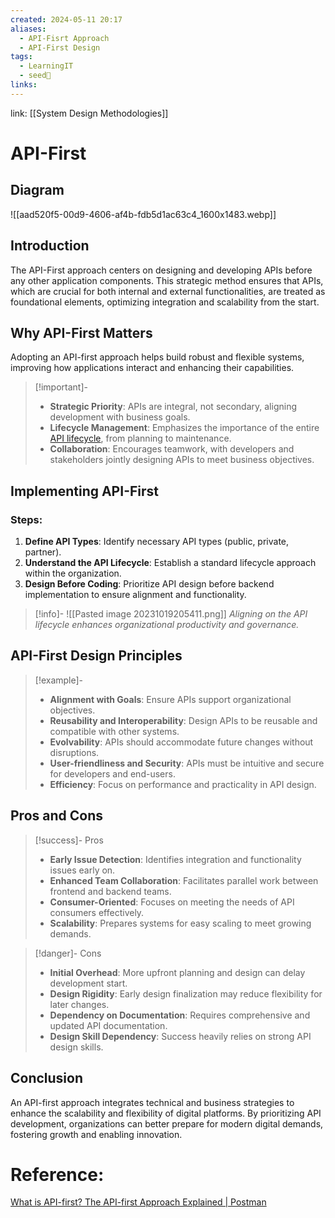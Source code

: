 ```yaml
---
created: 2024-05-11 20:17
aliases:
  - API-Fisrt Approach
  - API-First Design
tags:
  - LearningIT
  - seed🌱
links:
---
```


link: [[System Design Methodologies]]

# API-First

## Diagram

![[aad520f5-00d9-4606-af4b-fdb5d1ac63c4_1600x1483.webp]]

## Introduction

The API-First approach centers on designing and developing APIs before any other application components. This strategic method ensures that APIs, which are crucial for both internal and external functionalities, are treated as foundational elements, optimizing integration and scalability from the start.

## Why API-First Matters

Adopting an API-first approach helps build robust and flexible systems, improving how applications interact and enhancing their capabilities.

> [!important]-
> - **Strategic Priority**: APIs are integral, not secondary, aligning development with business goals.
> - **Lifecycle Management**: Emphasizes the importance of the entire [API lifecycle](https://www.postman.com/api-platform/api-lifecycle/), from planning to maintenance.
> - **Collaboration**: Encourages teamwork, with developers and stakeholders jointly designing APIs to meet business objectives.

## Implementing API-First

### Steps:
1. **Define API Types**: Identify necessary API types (public, private, partner).
2. **Understand the API Lifecycle**: Establish a standard lifecycle approach within the organization.
3. **Design Before Coding**: Prioritize API design before backend implementation to ensure alignment and functionality.

> [!info]-
> ![[Pasted image 20231019205411.png]]
> *Aligning on the API lifecycle enhances organizational productivity and governance.*

## API-First Design Principles

> [!example]-
> - **Alignment with Goals**: Ensure APIs support organizational objectives.
> - **Reusability and Interoperability**: Design APIs to be reusable and compatible with other systems.
> - **Evolvability**: APIs should accommodate future changes without disruptions.
> - **User-friendliness and Security**: APIs must be intuitive and secure for developers and end-users.
> - **Efficiency**: Focus on performance and practicality in API design.

## Pros and Cons

> [!success]- Pros
> - **Early Issue Detection**: Identifies integration and functionality issues early on.
> - **Enhanced Team Collaboration**: Facilitates parallel work between frontend and backend teams.
> - **Consumer-Oriented**: Focuses on meeting the needs of API consumers effectively.
> - **Scalability**: Prepares systems for easy scaling to meet growing demands.


> [!danger]- Cons
> - **Initial Overhead**: More upfront planning and design can delay development start.
> - **Design Rigidity**: Early design finalization may reduce flexibility for later changes.
> - **Dependency on Documentation**: Requires comprehensive and updated API documentation.
> - **Design Skill Dependency**: Success heavily relies on strong API design skills.

## Conclusion

An API-first approach integrates technical and business strategies to enhance the scalability and flexibility of digital platforms. By prioritizing API development, organizations can better prepare for modern digital demands, fostering growth and enabling innovation.

# Reference:

[What is API-first? The API-first Approach Explained | Postman](https://www.postman.com/api-first/)